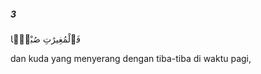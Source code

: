 ##### 3

<span class="ayah">فَٱلْمُغِيرَٰتِ صُبْحًۭا</span>

<span class="ayah_translation">dan kuda yang menyerang dengan tiba-tiba di waktu pagi,</span>
